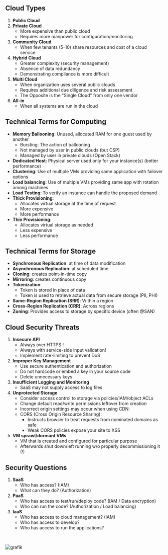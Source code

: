## Cloud Types
1. **Public Cloud**
2. **Private Cloud**
   - More expensive than public cloud
   - Requires more manpower for configuration/monitoring
3. **Community Cloud**
   - When few tenants (5-10) share resources and cost of a cloud service
4. **Hybrid Cloud**
   - Greater complexity (security management)
   - Absence of data redundancy
   - Demonstrating compliance is more difficult
5. **Multi Cloud**
   - When organization uses several public clouds
   - Requires additional due diligence and risk assessment
   - The Opposite is the "Single Cloud" from only one vendor
6. **All-in** 
   - When all systems are run in the cloud

## Technical Terms for Computing
- **Memory Ballooning**: Unused, allocated RAM for one guest used by another
   - Bursting: The action of ballooning
   - Not managed by user in public clouds (but CSP)
   - Managed by user in private clouds (Open Stack)
- **Dedicated Host**: Physical server used only for your instance(s) (better performance)
- **Clustering**: Use of multiple VMs providing same application with failover options
- **Load balancing**: Use of multiple VMs providing same app with rotation among machines
- **Load Testing**: To verify an instance can handle the proposed demand
- **Thick Provisioning**: 
   - Allocates virtual storage at the time of request
   - More expensive
   - More performance
- **Thin Provisioning**:
   - Allocates virtual storage as needed
   - Less expensive
   - Less performance


## Technical Terms for Storage
- **Synchronous Replication**: at time of data modification
- **Asynchronous Replication**: at scheduled time
- **Cloning**: creates point-in-time copy
- **Mirroring**: creates continuous copy
- **Tokenization**:
   - Token is stored in place of data
   - Token is used to retrieve actual data from secure storage (PII, PHI)
- **Same-Region Replication (SRR)**: Within a region
- **Cross-Region Replication (CRR)**: Across regions
- **Zoning**: Provides access to storage by specific device (often @SAN)

## Cloud Security Threats
1. **Insecure API**
    - Always over HTTPS !
    - Always with service-side input validation!
    - Implement rate-limiting to prevent DoS
2. **Improper Key Management**
   - Use secure authentication and authorization
   - Do not hardcode or embed a key in your source code
   - Delete unnecessary keys
3. **Insufficient Logging and Monitoring**
   - SaaS may not supply access to log files
4. **Unprotected Storage**
   - Consider access control to storage via policies/IAM/object ACLs
   - Change default read/write permissions leftover from creation
   - Incorrect origin settings may occur when using CDN:
   - CORS (Cross Origin Resource Sharing): 
     - Instructs browser to treat requests from nominated domains as safe
     - Weak CORS policies expose your site to XSS
5. **VM sprawl/dormant VMs**
   - VM that is created and configured for particular purpose
   - Afterwards shut down/left running w/o properly decommissioning it (!)

## Security Questions
1. **SaaS**
   - Who has access? (IAM)
   - What can they do? (Authorization)
2. **PaaS**
   - Who has access to test/run/deploy code? (IAM / Data encryption)
   - Who can run the code? (Authorization / Load balancing)
3. **IaaS**
   - Who has access to cloud management? (IAM)
   - Who has access to develop?
   - Who has access to run the applications?

<br />

![grafik](https://user-images.githubusercontent.com/84674087/140798329-6ef4585d-cbd8-45b6-9238-6312bebe3b42.png)
